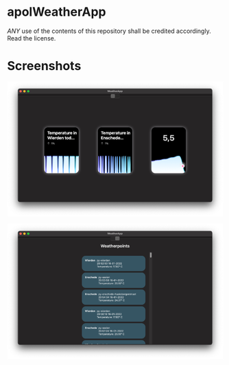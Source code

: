 # apolWeatherApp

*ANY* use of the contents of this repository shall be credited accordingly. Read the license.

# Screenshots
![](UI1.png)

![](UI2.png)
